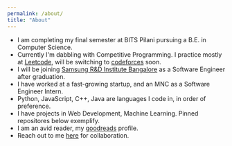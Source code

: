 ```yaml
---
permalink: /about/
title: "About"
---
```


- I am completing my final semester at BITS Pilani pursuing a B.E. in Computer Science.
- Currently I'm dabbling with Competitive Programming. I practice mostly at [Leetcode](https://leetcode.com/siddhantrkhandelwal/), will be switching to [codeforces](https://codeforces.com/profile/ahfod) soon.
- I will be joining [Samsung R&D Institute Bangalore](https://research.samsung.com/sri-b) as a Software Engineer after graduation.
- I have worked at a fast-growing startup, and an MNC as a Software Engineer Intern.
- Python, JavaScript, C++, Java are languages I code in, in order of preference.
- I have projects in Web Development, Machine Learning. Pinned repositores below exemplify.
- I am an avid reader, my [goodreads](https://www.goodreads.com/user/show/97892136-siddhant-khandelwal) profile.
- Reach out to me [here](mailto:siddhantrkhandelwal@gmail.com) for collaboration.
